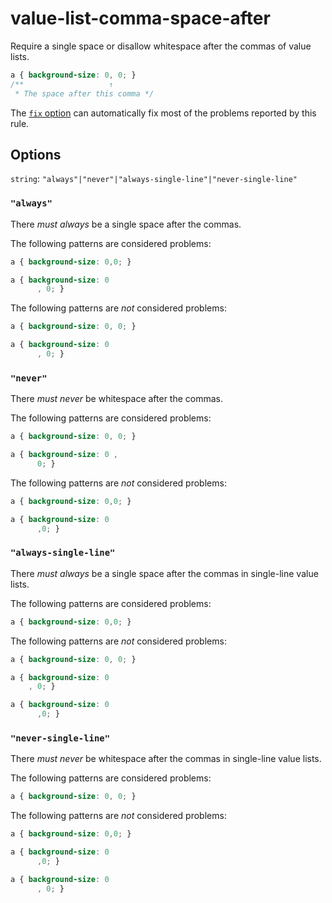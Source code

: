 # value-list-comma-space-after

Require a single space or disallow whitespace after the commas of value lists.

```css
a { background-size: 0, 0; }
/**                   ↑
 * The space after this comma */
```

The [`fix` option](../../../docs/user-guide/options.md#fix) can automatically fix most of the problems reported by this rule.

## Options

`string`: `"always"|"never"|"always-single-line"|"never-single-line"`

### `"always"`

There _must always_ be a single space after the commas.

The following patterns are considered problems:

```css
a { background-size: 0,0; }
```

```css
a { background-size: 0
      , 0; }
```

The following patterns are _not_ considered problems:

```css
a { background-size: 0, 0; }
```

```css
a { background-size: 0
      , 0; }
```

### `"never"`

There _must never_ be whitespace after the commas.

The following patterns are considered problems:

```css
a { background-size: 0, 0; }
```

```css
a { background-size: 0 ,
      0; }
```

The following patterns are _not_ considered problems:

```css
a { background-size: 0,0; }
```

```css
a { background-size: 0
      ,0; }
```

### `"always-single-line"`

There _must always_ be a single space after the commas in single-line value lists.

The following patterns are considered problems:

```css
a { background-size: 0,0; }
```

The following patterns are _not_ considered problems:

```css
a { background-size: 0, 0; }
```

```css
a { background-size: 0
    , 0; }
```

```css
a { background-size: 0
      ,0; }
```

### `"never-single-line"`

There _must never_ be whitespace after the commas in single-line value lists.

The following patterns are considered problems:

```css
a { background-size: 0, 0; }
```

The following patterns are _not_ considered problems:

```css
a { background-size: 0,0; }
```

```css
a { background-size: 0
      ,0; }
```

```css
a { background-size: 0
      , 0; }
```
